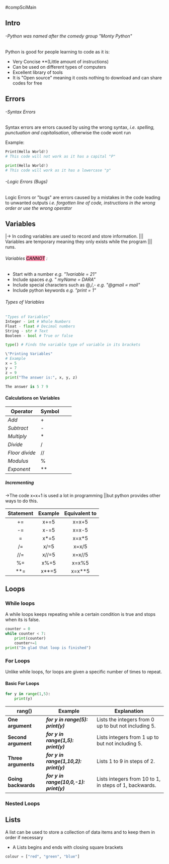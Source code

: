 #compSciMain 
## Intro
######  -Python was named after the comedy group "Monty Python"
Python  is good for people learning to code as it is:

- Very Concise **(Little amount of instructions)
- Can be used on different types of computers
- Excellent library of tools
- It is "Open source" meaning it costs nothing to download and can share codes for free

## Errors
###### -Syntax Errors
Syntax errors are errors caused by using the wrong syntax, *i.e. spelling, punctuation and capitalisation*, otherwise the code wont run

Example:
```python
Print(Hello World!)
# This code will not work as it has a capital "P"

print(Hello World!)
# This code will work as it has a lowercase "p"
```

###### -Logic Errors (Bugs)
Logic Errors or "bugs" are errors caused by a mistakes in the code leading to unwanted outputs *i.e. forgotten line of code, instructions in the wrong order or use the wrong operator*

## Variables
|-> In coding variables are used to record and store information.
||| Variables are temporary meaning they only exists while the program ||| runs.

###### Variables <mark style="background: #FF5582A6;">CANNOT</mark> :
- Start with a number *e.g. "1variable = 21"*
- Include spaces *e.g. " myName = DARA"*
- Include special characters such as @,/,- *e.g. "@gmail = mail"*
- Include python keywords *e.g. "print = 1"*

###### Types of Variables
```Python
"Types of Variables"
Integer - int # Whole Numbers
Float - float # Decimal numbers
String - str # Text
Booleen - bool # True or false

type() # Finds the variable type of variable in its brackets 

\"Printing Variables"
# Example
x = 5
y = 7
z = 9
print("The answer is:", x, y, z)

The answer is 5 7 9
```

#### Calculations on Variables

| **Operator** | **Symbol** |     |     |
| ------------ | ---------- | --- | --- |
| *Add*          | +          |     |     |
| *Subtract*     | -          |     |     |
| *Multiply*     | *          |     |     |
| *Divide*       | /          |     |     |
| *Floor divide* | //         |     |     |
| *Modulus*      | %          |     |     |
| *Exponent*     | **         |     |     |
##### Incrementing
->The code x=x+1 is used a lot in programming
||but python provides other ways to do this.

| **Statement** | **Example** | **Equivalent to** |
| :-----------: | :---------: | :---------------: |
|      +=       |    x+=5     |       x=x+5       |
|      -=       |    x-=5     |       x=x-5       |
|       =       |    x*=5     |       x=x*5       |
|      /=       |    x/=5     |       x=x/5       |
|      //=      |    x//=5    |      x=x//5       |
|      %=       |    x%=5     |       x=x%5       |
|      **=      |    x**=5    |      x=x**5       |
## Loops
### While loops
A while loops keeps repeating while a certain condition is true and stops when its is false.
```Python
counter = 0
while counter < 7:
    print(counter)
    counter+=1
print("Im glad that loop is finished")
```
### For Loops
Unlike while loops, for loops are given a specific number of times to repeat.
#### Basic For Loops
```Python
for y in range(1,5):
    print(y)
```


| rang()              | Example                                    | Explanation                                            |
| ------------------- | ------------------------------------------ | ------------------------------------------------------ |
| **One argument**    | ***for y in range(5):<br>print(y)***       | Lists the integers from 0 up to but not including 5.   |
| **Second argument** | ***for y in range(1,5):<br>print(y)***     | Lists integers from 1 up to but not including 5.       |
| **Three arguments** | ***for y in range(1,10,2):<br>print(y)***  | Lists 1 to 9 in steps of 2.                            |
| **Going backwards** | ***for y in range(10,0,-1):<br>print(y)*** | Lists integers from 10 to 1, in steps of 1, backwards. |

### Nested Loops

## Lists
A list can be used to store a collection of data items and to keep them in order if necessary
- A Lists begins and ends with closing square brackets
```Python
colour = ["red", "green", "blue"]
```
